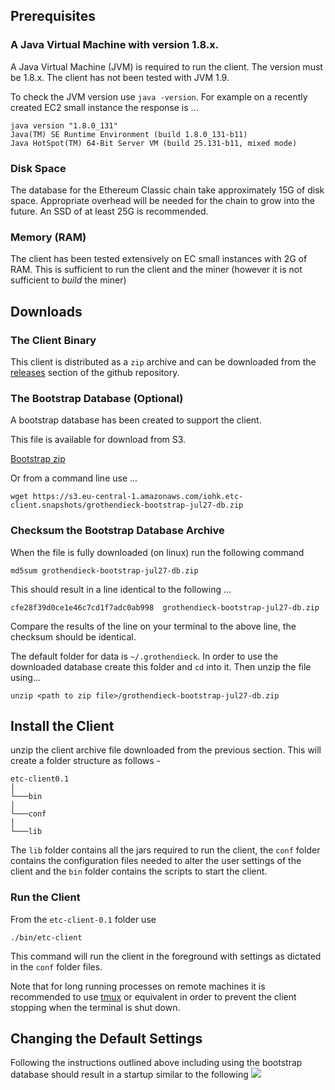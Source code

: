 ## Prerequisites

### A Java Virtual Machine with version 1.8.x.

A Java Virtual Machine (JVM) is required to run the client. The version must be 1.8.x. The client has not been tested with JVM 1.9.

To check the JVM version use `java -version`. For example on a recently created  EC2 small instance the response is ...
```
java version "1.8.0_131"
Java(TM) SE Runtime Environment (build 1.8.0_131-b11)
Java HotSpot(TM) 64-Bit Server VM (build 25.131-b11, mixed mode)
```
### Disk Space 
The database for the Ethereum Classic chain take approximately 15G of disk space. 
Appropriate overhead will be needed for the chain to grow into the future. 
An SSD of at least 25G is recommended.  

### Memory (RAM) 
The client has been tested extensively on EC small instances with 2G of RAM. 
This is sufficient to run the client and the miner (however it is not sufficient to *build* the miner)

## Downloads
### The Client Binary
This client is distributed as a `zip` archive and can be downloaded from the [releases](https://github.com/input-output-hk/etc-client/releases) section of the github repository. 
 
### The Bootstrap Database (Optional)
A bootstrap database has been created to support the client.
 
This file is available for download from S3. 

[Bootstrap zip](https://s3.eu-central-1.amazonaws.com/iohk.etc-client.snapshots/grothendieck-bootstrap-jul27-db.zip)

Or from a command line use ... 

```wget https://s3.eu-central-1.amazonaws.com/iohk.etc-client.snapshots/grothendieck-bootstrap-jul27-db.zip```

### Checksum the Bootstrap Database Archive 

When the file is fully downloaded (on linux) run the following command 

```md5sum grothendieck-bootstrap-jul27-db.zip```

This should result in a line identical to the following ...

```cfe28f39d0ce1e46c7cd1f7adc0ab998  grothendieck-bootstrap-jul27-db.zip```

Compare the results of the line on your terminal to the above line, the checksum should be identical.

The default folder for data is `~/.grothendieck`. In order to use the downloaded database create this folder and `cd` into it. Then unzip the file using...

`unzip <path to zip file>/grothendieck-bootstrap-jul27-db.zip`

## Install the Client

unzip the client archive file downloaded from the previous section. This will create a folder structure as follows -

``` 
etc-client0.1
│   
└───bin
│   
└───conf
│   
└───lib
```
The `lib` folder contains all the jars required to run the client, the `conf` folder contains the configuration files needed to alter the user settings of the client and the `bin` folder contains the scripts to start the client.

### Run the Client

From the `etc-client-0.1` folder use 

`./bin/etc-client`

This command will run the client in the foreground with settings as dictated in the `conf` folder files. 

Note that for long running processes on remote machines it is recommended to use [tmux](https://www.rosehosting.com/blog/getting-started-with-tmux/) or equivalent in order to prevent the client stopping when the terminal is shut down.

## Changing the Default Settings
Following the instructions outlined above including using the bootstrap database should result in a startup similar to the following 
![](https://s3.eu-central-1.amazonaws.com/iohk.etc-client.snapshots/Start_with_bootstrap.png)